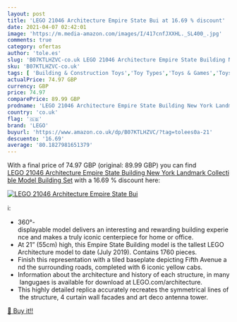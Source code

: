 ```yaml
---
layout: post
title: 'LEGO 21046 Architecture Empire State Bui at 16.69 % discount'
date: 2021-04-07 02:42:01
image: 'https://m.media-amazon.com/images/I/417cnfJXXHL._SL400_.jpg'
comments: true
category: ofertas
author: 'tole.es'
slug: 'B07KTLHZVC-co.uk LEGO 21046 Architecture Empire State Building New York...'
sku: 'B07KTLHZVC-co.uk'
tags: [ 'Building & Construction Toys','Toy Types','Toys & Games','Toys Store','lego', ]
actualPrice: 74.97 GBP
currency: GBP
price: 74.97
comparePrice: 89.99 GBP
prodname: 'LEGO 21046 Architecture Empire State Building New York Landmark Collectible Model Building Set'
country: 'co.uk'
flag: '🇬🇧'
brand: 'LEGO'
buyurl: 'https://www.amazon.co.uk/dp/B07KTLHZVC/?tag=tolees0a-21'
descuento: '16.69'
average: '80.1827981651379'
---
```


With a final price of 74.97 GBP (original: 89.99 GBP) you can find [LEGO 21046 Architecture Empire State Building New York Landmark Collectible Model Building Set](https://www.amazon.co.uk/dp/B07KTLHZVC/?tag=tolees0a-21) with a  16.69 % discount here:

[![LEGO 21046 Architecture Empire State Bui](https://m.media-amazon.com/images/I/417cnfJXXHL._SL400_.jpg)](https://www.amazon.co.uk/dp/B07KTLHZVC/?tag=tolees0a-21)

ℹ️:

- 360°-displayable model delivers an interesting and rewarding building experience and makes a truly iconic centerpiece for home or office.
- At 21” (55cm) high, this Empire State Building model is the tallest LEGO Architecture model to date (July 2019). Contains 1760 pieces.
- Finish this representation with a tiled baseplate depicting Fifth Avenue and the surrounding roads, completed with 6 iconic yellow cabs.
- Information about the architecture and history of each structure, in many langugaes is available for download at LEGO.com/architecture.
- This highly detailed replica accurately recreates the symmetrical lines of the structure, 4 curtain wall facades and art deco antenna tower.

[🛒 Buy it!!](https://www.amazon.co.uk/dp/B07KTLHZVC/?tag=tolees0a-21)
